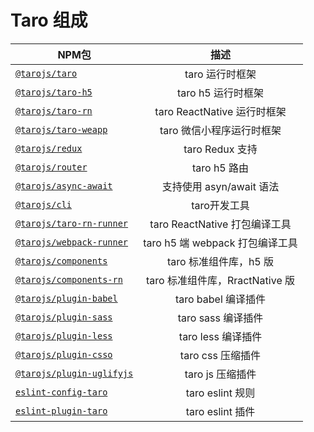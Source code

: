 # Taro 组成

| NPM包           |   描述 |
| ------------- |:-------------:|
| [`@tarojs/taro`](https://www.npmjs.com/package/@tarojs/taro)      |  taro 运行时框架  |
| [`@tarojs/taro-h5`](https://www.npmjs.com/package/@tarojs/taro-h5) |  taro h5 运行时框架  |
| [`@tarojs/taro-rn`](https://www.npmjs.com/package/@tarojs/taro-rn) |  taro ReactNative 运行时框架  |
| [`@tarojs/taro-weapp`](https://www.npmjs.com/package/@tarojs/taro-weapp) |  taro 微信小程序运行时框架  |
| [`@tarojs/redux`](https://www.npmjs.com/package/@tarojs/redux) |  taro Redux 支持  |
| [`@tarojs/router`](https://www.npmjs.com/package/@tarojs/router) |  taro h5 路由  |
| [`@tarojs/async-await`](https://www.npmjs.com/package/@tarojs/async-await)      |  支持使用 asyn/await 语法  |
| [`@tarojs/cli`](https://www.npmjs.com/package/@tarojs/cli) | taro开发工具   |
| [`@tarojs/taro-rn-runner`](https://www.npmjs.com/package/@tarojs/rn-runner) |  taro ReactNative 打包编译工具  |
| [`@tarojs/webpack-runner`](https://www.npmjs.com/package/@tarojs/webpack-runner) |  taro h5 端 webpack 打包编译工具  |
| [`@tarojs/components`](https://www.npmjs.com/package/@tarojs/components) | taro 标准组件库，h5 版 |
| [`@tarojs/components-rn`](https://www.npmjs.com/package/@tarojs/components-rn) |  taro 标准组件库，RractNative 版  |
| [`@tarojs/plugin-babel`](https://www.npmjs.com/package/@tarojs/plugin-babel) |  taro babel 编译插件  |
| [`@tarojs/plugin-sass`](https://www.npmjs.com/package/@tarojs/plugin-sass) |  taro sass 编译插件  |
| [`@tarojs/plugin-less`](https://www.npmjs.com/package/@tarojs/plugin-less) |  taro less 编译插件  |
| [`@tarojs/plugin-csso`](https://www.npmjs.com/package/@tarojs/plugin-csso) |  taro css 压缩插件  |
| [`@tarojs/plugin-uglifyjs`](https://www.npmjs.com/package/@tarojs/plugin-uglifyjs) |  taro js 压缩插件  |
| [`eslint-config-taro`](https://www.npmjs.com/package/eslint-config-taro)      |  taro eslint 规则  |
| [`eslint-plugin-taro`](https://www.npmjs.com/package/eslint-plugin-taro)      |  taro eslint 插件  |
